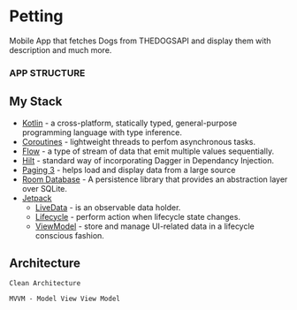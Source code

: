 # Petting
Mobile App that fetches Dogs from THEDOGSAPI and display them with description and much more.

### APP STRUCTURE
  ## My Stack
  * [Kotlin](https://kotlinlang.org/) - a cross-platform, statically typed, general-purpose programming language with type inference.
  * [Coroutines](https://kotlinlang.org/docs/reference/coroutines-overview.html) - lightweight threads to perfom asynchronous tasks.
  * [Flow](https://kotlinlang.org/docs/reference/coroutines/flow.html) - a type of stream of data that emit multiple values sequentially.
  * [Hilt](https://dagger.dev/hilt/) - standard way of incorporating Dagger in Dependancy Injection.
  * [Paging 3](https://developer.android.com/topic/libraries/architecture/paging/v3-overview) - helps load and display data from a large source
  * [Room Database](https://developer.android.com/jetpack/androidx/releases/room?gclid=Cj0KCQjwn4qWBhCvARIsAFNAMihPv08oVeZK2LXwYEDk9NZUzvhW92NAc_M9-hZlSUpr9m2t5PIETz4aAhqIEALw_wcB&gclsrc=aw.ds) - A persistence library that provides an abstraction layer over SQLite.
  * [Jetpack](https://developer.android.com/jetpack)
    * [LiveData](https://developer.android.com/topic/libraries/architecture/livedata) - is an observable data holder.
    * [Lifecycle](https://developer.android.com/topic/libraries/architecture/lifecycle) - perform action when lifecycle state changes.
    * [ViewModel](https://developer.android.com/topic/libraries/architecture/viewmodel) - store and manage UI-related data in a lifecycle conscious fashion.

  ## Architecture
    Clean Architecture
    
    MVVM - Model View View Model
